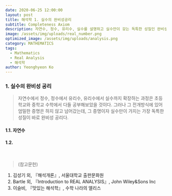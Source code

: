 ```yaml
---
date: 2020-06-25 12:00:00
layout: post
title: 해석학 1. 실수의 완비성공리
subtitle: Completeness Axiom
description: 자연수, 정수, 유리수, 실수를 설명하고 실수만이 갖는 독특한 성질인 완비성공리를 소개한다.
image: /assets/img/uploads/real_number.png
optimized_image: /assets/img/uploads/analysis.png
category: MATHEMATICS
tags:
  - Mathematics
  - Real Analysis
  - 해석학
author: Yeonghyeon Ko
---
```

### 1. 실수의 완비성 공리
> 자연수에서 정수, 정수에서 유리수, 유리수에서 실수까지 확장하는 과정은 초등학교와 중학교 수학에서 다들 공부해보았을 것이다. 그러나 그 전개방식에 있어 엄밀한 증명은 하지 않고 넘어갔는데, 그 증명이자 실수만이 가지는 가장 독특한 성질이 바로 완비성 공리다. 

#### 1.1. 자연수

#### 1.2. 


<br>


>(참고문헌)
1. 김성기 외, 『해석개론』, 서울대학교 출판문화원
2. Bartle 외, 『Introduction to REAL ANALYSIS』, John Wiley&Sons Inc
3. 이슬비, 『맛있는 해석학』, 수학 나라의 앨리스